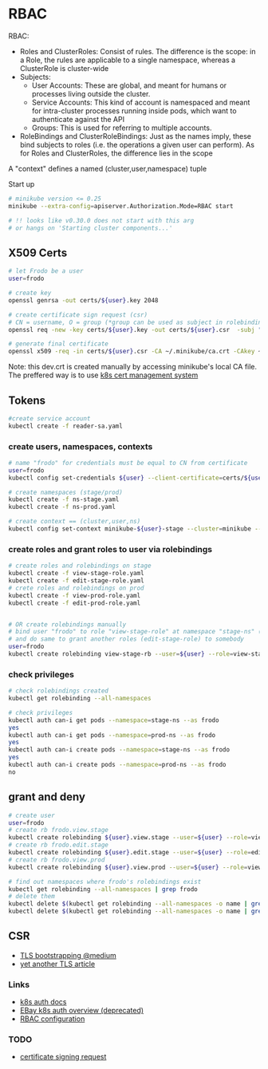 # RBAC

RBAC:
- Roles and ClusterRoles: Consist of rules. The difference is the scope: 
in a Role, the rules are applicable to a single namespace, whereas a ClusterRole is cluster-wide
- Subjects:
  - User Accounts: These are global, and meant for humans or processes living outside the cluster.
  - Service Accounts: This kind of account is namespaced and meant for intra-cluster processes running inside pods, which want to authenticate against the API
  - Groups: This is used for referring to multiple accounts.
- RoleBindings and ClusterRoleBindings: Just as the names imply, these bind subjects to roles (i.e. the operations a given user can perform).
As for Roles and ClusterRoles, the difference lies in the scope

A "context" defines a named (cluster,user,namespace) tuple

Start up
```bash
# minikube version <= 0.25
minikube --extra-config=apiserver.Authorization.Mode=RBAC start  

# !! looks like v0.30.0 does not start with this arg 
# or hangs on 'Starting cluster components...' 
```

## X509 Certs
```bash
# let Frodo be a user
user=frodo

# create key
openssl genrsa -out certs/${user}.key 2048

# create certificate sign request (csr)
# CN = username, O = group (*group can be used as subject in rolebinding later)
openssl req -new -key certs/${user}.key -out certs/${user}.csr  -subj "/CN=${user}"

# generate final certificate
openssl x509 -req -in certs/${user}.csr -CA ~/.minikube/ca.crt -CAkey ~/.minikube/ca.key -CAcreateserial -out certs/${user}.crt -days 500
```

Note: this dev.crt is created manually by accessing minikube's local CA file. The preffered way is 
to use [k8s cert management system](https://v1-9.docs.kubernetes.io/docs/tasks/tls/managing-tls-in-a-cluster/)

## Tokens
```bash
#create service account
kubectl create -f reader-sa.yaml
```

### create users, namespaces, contexts
```bash
# name "frodo" for credentials must be equal to CN from certificate
user=frodo
kubectl config set-credentials ${user} --client-certificate=certs/${user}.crt --client-key=certs/${user}.key 

# create namespaces (stage/prod)
kubectl create -f ns-stage.yaml
kubectl create -f ns-prod.yaml

# create context == (cluster,user,ns)
kubectl config set-context minikube-${user}-stage --cluster=minikube --user=${user} --namespace=stage-ns
```

### create roles and grant roles to user via rolebindings
```bash
# create roles and rolebindings on stage
kubectl create -f view-stage-role.yaml
kubectl create -f edit-stage-role.yaml 
# crete roles and rolebindings on prod
kubectl create -f view-prod-role.yaml 
kubectl create -f edit-prod-role.yaml 


# OR create rolebindings manually
# bind user "frodo" to role "view-stage-role" at namespace "stage-ns" (frodo can view-only on stage)
# and do same to grant another roles (edit-stage-role) to somebody
user=frodo
kubectl create rolebinding view-stage-rb --user=${user} --role=view-stage-role --namespace=stage-ns
```


### check privileges
```bash
# check rolebindings created
kubectl get rolebinding --all-namespaces

# check privileges
kubectl auth can-i get pods --namespace=stage-ns --as frodo
yes
kubectl auth can-i get pods --namespace=prod-ns --as frodo
yes
kubectl auth can-i create pods --namespace=stage-ns --as frodo
yes
kubectl auth can-i create pods --namespace=prod-ns --as frodo
no
```

## grant and deny
```bash
# create user
user=frodo
# create rb frodo.view.stage
kubectl create rolebinding ${user}.view.stage --user=${user} --role=view-stage-role --namespace=stage-ns
# create rb frodo.edit.stage
kubectl create rolebinding ${user}.edit.stage --user=${user} --role=edit-stage-role --namespace=stage-ns
# create rb frodo.view.prod
kubectl create rolebinding ${user}.view.prod --user=${user} --role=view-prod-role --namespace=prod-ns

# find out namespaces where frodo's rolebindings exist
kubectl get rolebinding --all-namespaces | grep frodo
# delete them
kubectl delete $(kubectl get rolebinding --all-namespaces -o name | grep frodo) --namespace=stage-ns
kubectl delete $(kubectl get rolebinding --all-namespaces -o name | grep frodo) --namespace=prod-ns
```


## CSR
- [TLS bootstrapping @medium](https://medium.com/@toddrosner/kubernetes-tls-bootstrapping-cf203776abc7)
- [yet another TLS article](https://jenciso.github.io/personal/manage-tls-certificates-for-kubernetes-users)


### Links
- [k8s auth docs](https://kubernetes.io/docs/admin/authentication/)
- [EBay k8s auth overview (deprecated)](https://github.com/eBay/Kubernetes/blob/master/docs/user-guide/kubeconfig-file.md)
- [RBAC configuration](https://docs.bitnami.com/kubernetes/how-to/configure-rbac-in-your-kubernetes-cluster/#step-5-test-the-rbac-rule)

### TODO
- [certificate signing request](https://kubernetes.io/docs/tasks/tls/managing-tls-in-a-cluster/)
